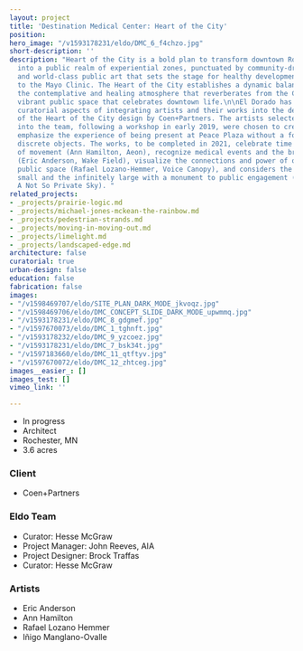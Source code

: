 ```yaml
---
layout: project
title: 'Destination Medical Center: Heart of the City'
position: 
hero_image: "/v1593178231/eldo/DMC_6_f4chzo.jpg"
short-description: ''
description: "Heart of the City is a bold plan to transform downtown Rochester, MN
  into a public realm of experiential zones, punctuated by community-driven activation,
  and world-class public art that sets the stage for healthy development adjacent
  to the Mayo Clinic. The Heart of the City establishes a dynamic balance between
  the contemplative and healing atmosphere that reverberates from the Clinic and a
  vibrant public space that celebrates downtown life.\n\nEl Dorado has managed the
  curatorial aspects of integrating artists and their works into the design process
  of the Heart of the City design by Coen+Partners. The artists selected and incorporated
  into the team, following a workshop in early 2019, were chosen to create works that
  emphasize the experience of being present at Peace Plaza without a focus on individual
  discrete objects. The works, to be completed in 2021, celebrate time and the pace
  of movement (Ann Hamilton, Aeon), recognize medical events and the breath of life
  (Eric Anderson, Wake Field), visualize the connections and power of our voices in
  public space (Rafael Lozano-Hemmer, Voice Canopy), and considers the infinitely
  small and the infinitely large with a monument to public engagement (Iñigo Manglano-Ovalle,
  A Not So Private Sky). "
related_projects:
- _projects/prairie-logic.md
- _projects/michael-jones-mckean-the-rainbow.md
- _projects/pedestrian-strands.md
- _projects/moving-in-moving-out.md
- _projects/limelight.md
- _projects/landscaped-edge.md
architecture: false
curatorial: true
urban-design: false
education: false
fabrication: false
images:
- "/v1598469707/eldo/SITE_PLAN_DARK_MODE_jkvoqz.jpg"
- "/v1598469706/eldo/DMC_CONCEPT_SLIDE_DARK_MODE_upwmmq.jpg"
- "/v1593178231/eldo/DMC_8_gdgmef.jpg"
- "/v1597670073/eldo/DMC_1_tghnft.jpg"
- "/v1593178232/eldo/DMC_9_yzcoez.jpg"
- "/v1593178231/eldo/DMC_7_bsk34t.jpg"
- "/v1597183660/eldo/DMC_11_qtftyv.jpg"
- "/v1597670072/eldo/DMC_12_zhtceg.jpg"
images__easier_: []
images_test: []
vimeo_link: ''

---
```

* In progress
* Architect
* Rochester, MN
* 3.6 acres

### Client

* Coen+Partners

### Eldo Team

* Curator: Hesse McGraw
* Project Manager: John Reeves, AIA
* Project Designer: Brock Traffas
* Curator: Hesse McGraw

### Artists

* Eric Anderson
* Ann Hamilton
* Rafael Lozano Hemmer
* Iñigo Manglano-Ovalle
